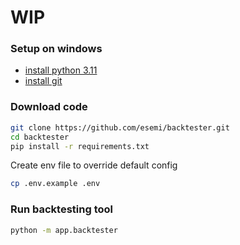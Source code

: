 # WIP


### Setup on windows
- [install python 3.11](https://www.python.org/downloads/windows/)
- [install git](https://gitforwindows.org/)


### Download code
```bash
git clone https://github.com/esemi/backtester.git
cd backtester
pip install -r requirements.txt
```

Create env file to override default config
```bash
cp .env.example .env
```

### Run backtesting tool
```bash
python -m app.backtester
```